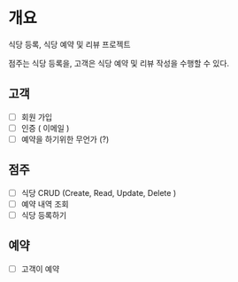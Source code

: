 # 개요
식당 등록, 식당 예약 및 리뷰 프로젝트

점주는 식당 등록을, 고객은 식당 예약 및 리뷰 작성을 수행할 수 있다.

## 고객
- [ ] 회원 가입
- [ ] 인증 ( 이메일 )
- [ ] 예약을 하기위한 무언가 (?)

## 점주
- [ ] 식당 CRUD (Create, Read, Update, Delete )
- [ ] 예약 내역 조회
- [ ] 식당 등록하기

## 예약
- [ ] 고객이 예약
